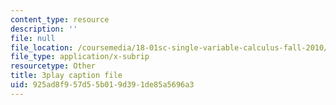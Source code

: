 ```yaml
---
content_type: resource
description: ''
file: null
file_location: /coursemedia/18-01sc-single-variable-calculus-fall-2010/925ad8f957d55b019d391de85a5696a3_CXKoCMVqM9s.vtt
file_type: application/x-subrip
resourcetype: Other
title: 3play caption file
uid: 925ad8f9-57d5-5b01-9d39-1de85a5696a3
---
```

